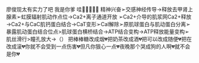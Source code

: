 廖俊现太有实力了吧
我是你爹
哇🤤🤤🤤🤤🤤
精神兴奋➢交感神经传导→释放去甲肾上腺素➢虹膜辐射肌动作点位→Ca2+离子通道开放
➢Ca2+介导的肌浆网Ca2+释放→Ca2+与CaC肌钙蛋白结合→CaT变形➢Cal解除➢原肌球蛋白与肌动蛋白分离➢暴露肌动蛋白结合位点>肌球蛋白横桥结合→ATP结合变构→ATP释放能量变构➢肌丝滑行>瞳孔放大→（）
把棒棒糖改成烟💔把奶茶改成酒💔把可以改成随便💔把在改成滚💔你就不会受到一点伤害💔但凡你狠心一点💔夜晚那个哭成狗的人啊💔就不会是你💔
